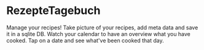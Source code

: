 # RezepteTagebuch

Manage your recipes!
Take picture of your recipes, add meta data and save it in a sqlite DB.
Watch your calendar to have an overview what you have cooked. Tap on a date and see what've been cooked that day.

